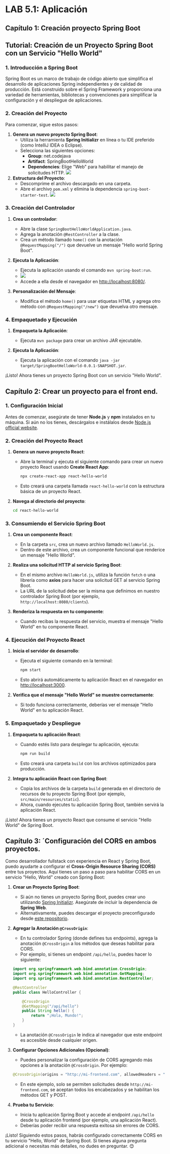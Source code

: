 # LAB 5.1: Aplicación 

## Capítulo 1: Creación proyecto Spring Boot

## Tutorial: Creación de un Proyecto Spring Boot con un Servicio "Hello World"

### 1. Introducción a Spring Boot
Spring Boot es un marco de trabajo de código abierto que simplifica el desarrollo de aplicaciones Spring independientes y de calidad de producción. Está construido sobre el Spring Framework y proporciona una variedad de herramientas, bibliotecas y convenciones para simplificar la configuración y el despliegue de aplicaciones.

### 2. Creación del Proyecto
Para comenzar, sigue estos pasos:

1. **Genera un nuevo proyecto Spring Boot**:
   - Utiliza la herramienta **Spring Initializr** en línea o tu IDE preferido (como IntelliJ IDEA o Eclipse).
   - Selecciona las siguientes opciones:
     - **Group**: net.codejava
     - **Artifact**: SpringBootHelloWorld
     - **Dependencies**: Elige "Web" para habilitar el manejo de solicitudes HTTP.
![](https://github.com/AlejoCNYT/cvds-LAB-5.1/blob/main/img/Captura%20de%20pantalla%202024-02-29%20172654.png)
2. **Estructura del Proyecto**:
   - Descomprime el archivo descargado en una carpeta.
   - Abre el archivo `pom.xml` y elimina la dependencia `spring-boot-starter-test`.
![](https://github.com/AlejoCNYT/cvds-LAB-5.1/blob/main/img/Captura%20de%20pantalla%202024-02-29%20181206.png)
### 3. Creación del Controlador
1. **Crea un controlador**:
   - Abre la clase `SpringBootHelloWorldApplication.java`.
   - Agrega la anotación `@RestController` a la clase.
   - Crea un método llamado `home()` con la anotación `@RequestMapping("/")` que devuelve un mensaje "Hello world Spring Boot".

2. **Ejecuta la Aplicación**:
   - Ejecuta la aplicación usando el comando `mvn spring-boot:run`.
   - ![](https://github.com/AlejoCNYT/cvds-LAB-5.1/blob/main/img/Captura%20de%20pantalla%202024-02-29%20190218.png)
   - Accede a ella desde el navegador en [http://localhost:8080/](http://localhost:8080/).
     ![]()
3. **Personalización del Mensaje**:
   - Modifica el método `home()` para usar etiquetas HTML y agrega otro método con `@RequestMapping("/new")` que devuelva otro mensaje.

### 4. Empaquetado y Ejecución
1. **Empaqueta la Aplicación**:
   - Ejecuta `mvn package` para crear un archivo JAR ejecutable.

2. **Ejecuta la Aplicación**:
   - Ejecuta la aplicación con el comando `java -jar target/SpringBootHelloWorld-0.0.1-SNAPSHOT.jar`.

¡Listo! Ahora tienes un proyecto Spring Boot con un servicio "Hello World".

## Capítulo 2: Crear un proyecto para el front end.

### 1. Configuración Inicial
Antes de comenzar, asegúrate de tener **Node.js** y **npm** instalados en tu máquina. Si aún no los tienes, descárgalos e instálalos desde [Node.js official website](https://nodejs.org/).

### 2. Creación del Proyecto React
1. **Genera un nuevo proyecto React**:
   - Abre la terminal y ejecuta el siguiente comando para crear un nuevo proyecto React usando **Create React App**:
     ```bash
     npx create-react-app react-hello-world
     ```
   - Esto creará una carpeta llamada `react-hello-world` con la estructura básica de un proyecto React.

2. **Navega al directorio del proyecto**:
   ```bash
   cd react-hello-world
   ```

### 3. Consumiendo el Servicio Spring Boot
1. **Crea un componente React**:
   - En la carpeta `src`, crea un nuevo archivo llamado `HelloWorld.js`.
   - Dentro de este archivo, crea un componente funcional que renderice un mensaje "Hello World".

2. **Realiza una solicitud HTTP al servicio Spring Boot**:
   - En el mismo archivo `HelloWorld.js`, utiliza la función `fetch` o una librería como **axios** para hacer una solicitud GET al servicio Spring Boot.
   - La URL de la solicitud debe ser la misma que definimos en nuestro controlador Spring Boot (por ejemplo, `http://localhost:8080/clients`).

3. **Renderiza la respuesta en tu componente**:
   - Cuando recibas la respuesta del servicio, muestra el mensaje "Hello World" en tu componente React.

### 4. Ejecución del Proyecto React
1. **Inicia el servidor de desarrollo**:
   - Ejecuta el siguiente comando en la terminal:
     ```bash
     npm start
     ```
   - Esto abrirá automáticamente tu aplicación React en el navegador en [http://localhost:3000](http://localhost:3000).

2. **Verifica que el mensaje "Hello World" se muestre correctamente**:
   - Si todo funciona correctamente, deberías ver el mensaje "Hello World" en tu aplicación React.

### 5. Empaquetado y Despliegue
1. **Empaqueta tu aplicación React**:
   - Cuando estés listo para desplegar tu aplicación, ejecuta:
     ```bash
     npm run build
     ```
   - Esto creará una carpeta `build` con los archivos optimizados para producción.

2. **Integra tu aplicación React con Spring Boot**:
   - Copia los archivos de la carpeta `build` generada en el directorio de recursos de tu proyecto Spring Boot (por ejemplo, `src/main/resources/static`).
   - Ahora, cuando ejecutes tu aplicación Spring Boot, también servirá la aplicación React.

¡Listo! Ahora tienes un proyecto React que consume el servicio "Hello World" de Spring Boot.

## Capítulo 3: ´Configuración del CORS en ambos proyectos.

Como desarrollador fullstack con experiencia en React y Spring Boot, puedo ayudarte a configurar el **Cross-Origin Resource Sharing (CORS)** entre tus proyectos. Aquí tienes un paso a paso para habilitar CORS en un servicio "Hello, World" creado con Spring Boot:

1. **Crear un Proyecto Spring Boot**:
   - Si aún no tienes un proyecto Spring Boot, puedes crear uno utilizando [Spring Initializr](https://start.spring.io/). Asegúrate de incluir la dependencia de **Spring Web**.
   - Alternativamente, puedes descargar el proyecto preconfigurado desde [este repositorio](https://github.com/spring-guides/gs-rest-service-cors).

2. **Agregar la Anotación `@CrossOrigin`**:
   - En tu controlador Spring (donde defines tus endpoints), agrega la anotación `@CrossOrigin` a los métodos que deseas habilitar para CORS.
   - Por ejemplo, si tienes un endpoint `/api/hello`, puedes hacer lo siguiente:

    ```java
    import org.springframework.web.bind.annotation.CrossOrigin;
    import org.springframework.web.bind.annotation.GetMapping;
    import org.springframework.web.bind.annotation.RestController;

    @RestController
    public class HelloController {

        @CrossOrigin
        @GetMapping("/api/hello")
        public String hello() {
            return "¡Hola, Mundo!";
        }
    }
    ```

   - La anotación `@CrossOrigin` le indica al navegador que este endpoint es accesible desde cualquier origen.

3. **Configurar Opciones Adicionales (Opcional)**:
   - Puedes personalizar la configuración de CORS agregando más opciones a la anotación `@CrossOrigin`. Por ejemplo:

    ```java
    @CrossOrigin(origins = "http://mi-frontend.com", allowedHeaders = "*", methods = {RequestMethod.GET, RequestMethod.POST})
    ```

   - En este ejemplo, solo se permiten solicitudes desde `http://mi-frontend.com`, se aceptan todos los encabezados y se habilitan los métodos GET y POST.

4. **Prueba tu Servicio**:
   - Inicia tu aplicación Spring Boot y accede al endpoint `/api/hello` desde tu aplicación frontend (por ejemplo, una aplicación React).
   - Deberías poder recibir una respuesta exitosa sin errores de CORS.

¡Listo! Siguiendo estos pasos, habrás configurado correctamente CORS en tu servicio "Hello, World" de Spring Boot. Si tienes alguna pregunta adicional o necesitas más detalles, no dudes en preguntar. 😊

